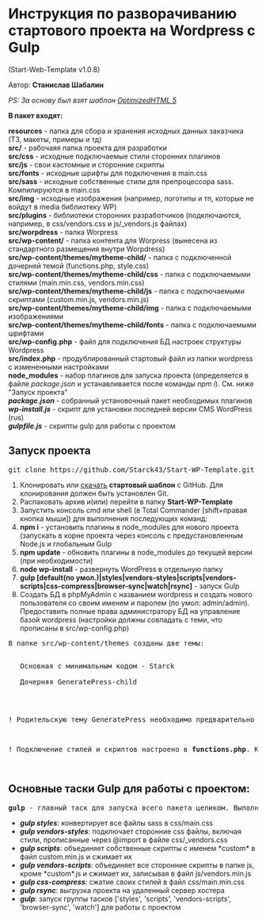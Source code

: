 <h1>Инструкция по разворачиванию стартового проекта на Wordpress с Gulp</h1>
<p>(Start-Web-Template v1.0.8)</p>

<p>Автор: <b>Станислав Шабалин</b></p>

<p><i>PS: За основу был взят шаблон <a href="http://github.com/agragregra/oh5">OptimizedHTML 5</a></i></p>

<p><b>В пакет входят:</b> 
<div><b>resources</b> - папка для сбора и хранения исходных данных заказчика (ТЗ, макеты, примеры и тд)</div>
<div><b>src/</b> - рабочаяя папка проекта для разработки</div>
<div><b>src/css</b> - исходные подключаемые стили сторонних плагинов</div>
<div><b>src/js</b> - свои кастомные и сторонние скрипты</div>
<div><b>src/fonts</b> - исходные шрифты для подключения в main.css</div>
<div><b>src/sass</b> - исходные собственные стили для препроцессора sass. Компилируются в main.css</div>
<div><b>src/img</b> - исходные изображения (например, логотипы и тп, которые не войдут в media библиотеку WP)</div>
<div><b>src/plugins</b> - библиотеки сторонних разработчиков (подключаются, например, в css/vendors.css и js/_vendors.js файлах)</div>
<div><b>src/worpdress</b> - папка Worpress</div>
<div><b>src/wp-content/</b> - папка контента для Worpress (вынесена из стандартного размещения внутри Worpdress)</div>
<div><b>src/wp-content/themes/mytheme-child/</b> - папка с подключенной дочерней темой (functions.php, style.css)</div>
<div><b>src/wp-content/themes/mytheme-child/css</b> - папка с подключаемыми стилями (main.min.css, vendors.min.css)</div>
<div><b>src/wp-content/themes/mytheme-child/js</b> - папка с подключаемыми скриптами (custom.min.js, vendors.min.js)</div>
<div><b>src/wp-content/themes/mytheme-child/img</b> - папка с подключаемыми изображениями</div>
<div><b>src/wp-content/themes/mytheme-child/fonts</b> - папка с подключаемыми шрифтами</div>
<div><b>src/wp-config.php</b> - файл для подключения БД настроек структуры Wordpress</div>
<div><b>src/index.php</b> - продублированный стартовый файл из папки wordpress с измененными настройками</div>
<div><b>node_modules</b> - набор плагинов для запуска проекта (определяется в файле <i>package.json</i> и устанавливается после команды <i>npm i</i>). См. ниже "Запуск проекта"</div>
<div><b><i>package.json</i></b> - собранный установочный пакет необходимых плагинов</div>
<div><b><i>wp-install.js</i></b> - скрипт для установки последней версии CMS WordPress (rus)</div>
<div><b><i>gulpfile.js</i></b> - скрипты gulp для работы с проектом</div>
</p>

<h2>Запуск проекта</h2>

<pre>git clone https://github.com/Starck43/Start-WP-Template.git</pre>

<ol>
	<li>Клонировать или <a href="https://github.com/Starck43/Start-WP-Template/archive/master.zip">скачать</a> <b>стартовый шаблон</b> с GitHub. Для клонирования должен быть установлен Git.</li>
	<li>Распаковать архив и(или) перейти в папку <b>Start-WP-Template</b></li>
	<li>Запустить консоль cmd или shell (в Total Commander [shift+правая кнопка мыши]) для выполнения последующих команд:</li>
	<li><b>npm i</b> - установить плагины в node_modules для нового проекта (запускать в корне проекта через консоль с предустановленным Node.js и глобальным Gulp</li>
	<li><b>npm update</b> - обновить плагины в node_modules до текущей версии (при необходимости)</li>
	<li><b>node wp-install</b> - развернуть WordPress в отдельную папку</li>
	<li><b>gulp [default(по умол.)|styles|vendors-styles|scripts|vendors-scripts|css-compress|browser-sync|watch|rsync]</b> - запуск Gulp</li>
	<li>Создать БД в phpMyAdmin с названием wordpress и создать нового пользователя со своим именем и паролем (по умол: admin/admin). Предоставить полные права администратору БД на управление базой wordpress (настройки должны совпадать с теми, что прописаны в src/wp-config.php)</li>
</ol>

<pre>В папке src/wp-content/themes созданы две темы: 
<ul>
<div>Основная с минимальным кодом - Starck</div>
<div>Дочерняя GeneratePress-child</div>
</ul>
<p>! Родительскую тему GeneratePress необходимо предварительно установить, чтобы заработала дочерняя.</p>
<p>! Подключение стилей и скриптов настроено в <b>functions.php</b>. Кастомные файлы располагаются во вложенных в тему соответствующих папках.</p>
</pre>

<h2>Основные таски Gulp для работы с проектом:</h2>

<pre><b>gulp</b> - главный таск для запуска всего пакета целиком. Выполняется через командную консоль</pre>

<ul>
	<li><b title="gulp styles"><em>gulp styles</em></b>: конвертирует все файлы sass в css/main.css</li>
	<li><b title="gulp vendors-styles"><em>gulp vendors-styles</em></b>: подключает сторонние css файлы, включая стили, прописанные через @import в файле css/_vendors.css</li>
	<li><b title="gulp scripts"><em>gulp scripts</em></b>: объединяет собственные скрипты c именем *custom* в файл custom.min.js и сжимает их</li>
	<li><b title="gulp vendors-scripts"><em>gulp vendors-scripts</em></b>: объединяет все сторонние скрипты в папке js, кроме *custom*.js и сжимает их, записывая в файл js/vendors.min.js</li>
	<li><b title="gulp css-compress"><em>gulp css-compress</em></b>: сжатие своих стилей в файл css/main.min.css</li>
	<li><b title="gulp rsync"><em>gulp rsync</em></b>: выгрузка проекта на удаленный сервер хостера</li>
	<li><b title="gulp [default]"><em>gulp</em></b>: запуск группы тасков ['styles', 'scripts', 'vendors-scripts', 'browser-sync', 'watch'] для работы с проектом</li>
</ul>
